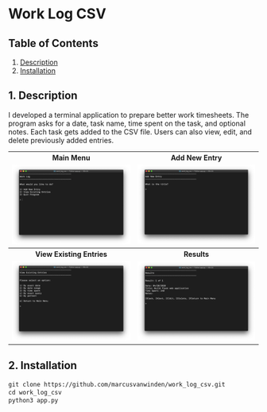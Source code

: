 <h1>Work Log CSV</h1>

<h2>Table of Contents</h2>
<ol>
  <li><a href="#description">Description</a></li>
  <li><a href="#installation">Installation</a></li>
</ol>

<h2 id="description">1. Description</h2>
<p>I developed a terminal application to prepare better work timesheets. The program asks for a date, task name, time spent on the task, and optional notes. Each task gets added to the CSV file. Users can also view, edit, and delete previously added entries.</p>

<table>
  <tr>
    <th>Main Menu</th>
    <th>Add New Entry</th>
  </tr>
  <tr>
    <td><img src="assets/main_menu.png" width=500></td>
    <td><img src="assets/add_entry.png" width=500></td>
  </tr>
  <tr>
    <th>View Existing Entries</th>
    <th>Results</th>
  </tr>
  <tr>
    <td><img src="assets/view_entries.png" width=500></td>
    <td><img src="assets/results.png" width=500></td>
  </tr>
</table>

<h2 id="installation">2. Installation</h2>

```
git clone https://github.com/marcusvanwinden/work_log_csv.git
cd work_log_csv
python3 app.py
```
